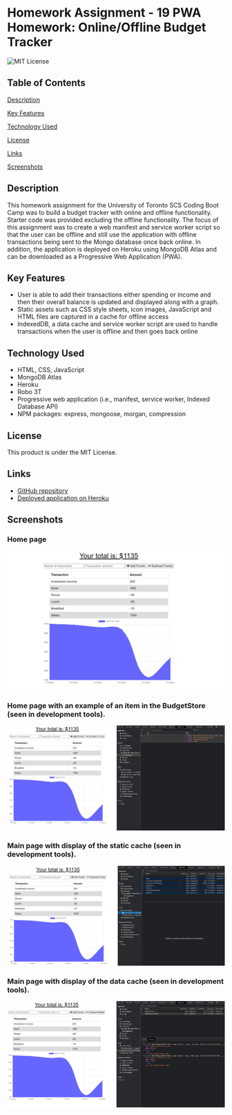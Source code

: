 # Homework Assignment - 19 PWA Homework: Online/Offline Budget Tracker
![MIT License](https://img.shields.io/badge/license-MIT%20License-blue.svg)

## Table of Contents
[Description](#description)

[Key Features](#key-features)

[Technology Used](#technology-used)

[License](#license)

[Links](#links)

[Screenshots](#screenshots)

## Description
This homework assignment for the University of Toronto SCS Coding Boot Camp was to build a budget tracker with online and offline functionality. Starter code was provided excluding the offline functionality. The focus of this assignment was to create a web manifest and service worker script so that the user can be offline and still use the application with offline transactions being sent to the Mongo database once back online. In addition, the application is deployed on Heroku using MongoDB Atlas and can be downloaded as a Progressive Web Application (PWA).

## Key Features
- User is able to add their transactions either spending or income and then their overall balance is updated and displayed along with a graph.
- Static assets such as CSS style sheets, icon images, JavaScript and HTML files are captured in a cache for offline access
- IndexedDB, a data cache and service worker script are used to handle transactions when the user is offline and then goes back online

## Technology Used
- HTML, CSS, JavaScript
- MongoDB Atlas
- Heroku
- Robo 3T
- Progressive web application (i.e., manifest, service worker, Indexed Database API)
- NPM packages: express, mongoose, morgan, compression

## License
This product is under the MIT License.

## Links
- [GitHub repository](https://github.com/darylnauman/budget-tracker)
- [Deployed application on Heroku](https://fierce-cove-33344.herokuapp.com/)

## Screenshots

### Home page
![Screenshot of budget tracker.](./readme-images/budget-tracker-screenshot-01.png)


### Home page with an example of an item in the BudgetStore (seen in development tools).
![Screenshot of budget tracker with item in BudgetStore.](./readme-images/budget-tracker-screenshot-02.png)


### Main page with display of the static cache (seen in development tools).
![Screenshot of budget tracker with display of static cache.](./readme-images/budget-tracker-screenshot-03.png)


### Main page with display of the data cache (seen in development tools).
![Screenshot of budget tracker with display of data cache.](./readme-images/budget-tracker-screenshot-04.png)